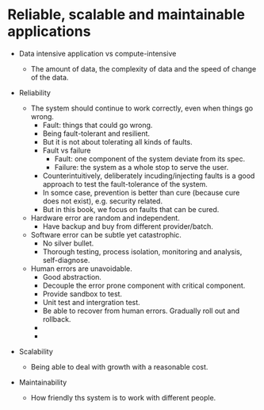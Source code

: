 # Reliable, scalable and maintainable applications

- Data intensive application vs compute-intensive
  - The amount of data, the complexity of data and the speed of change of the data.

- Reliability
  - The system should continue to work correctly, even when things go wrong.
    - Fault: things that could go wrong.
    - Being fault-tolerant and resilient.
    - But it is not about tolerating all kinds of faults.
    - Fault vs failure
      - Fault: one component of the system deviate from its spec.
      - Failure: the system as a whole stop to serve the user.
    - Counterintuitively, deliberately incuding/injecting faults is a good approach to test the fault-tolerance of the system.
    - In somce case, prevention is better than cure (because cure does not exist), e.g. security related.
    - But in this book, we focus on faults that can be cured.
  - Hardware error are random and independent.
    - Have backup and buy from different provider/batch.
  - Software error can be subtle yet catastrophic.
    - No silver bullet.
    - Thorough testing, process isolation, monitoring and analysis, self-diagnose.
  - Human errors are unavoidable.
    - Good abstraction.
    - Decouple the error prone component with critical component.
    - Provide sandbox to test.
    - Unit test and intergration test.
    - Be able to recover from human errors. Gradually roll out and rollback.
    -
    -
- Scalability
  - Being able to deal with growth with a reasonable cost.
- Maintainability
  - How friendly ths system is to work with different people.



